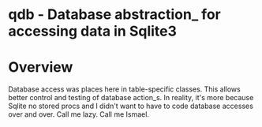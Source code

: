 # qdb - Database abstraction_ for accessing data in Sqlite3

# Overview
Database access was places here in table-specific classes. This allows better control and testing of
database action_s. In reality, it's more because Sqlite no stored procs and I didn't want to have to
code database accesses over and over. Call me lazy. Call me Ismael.



